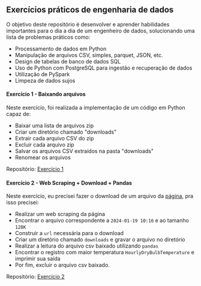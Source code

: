 ## Exercícios práticos de engenharia de dados
O objetivo deste repositório é desenvolver e aprender habilidades importantes para o dia a dia de um engenheiro de dados, solucionando uma lista de problemas práticos como:

  - Processamento de dados em Python
  - Manipulação de arquivos CSV, simples, parquet, JSON, etc.
  - Design de tabelas de banco de dados SQL
  - Uso de Python com PostgreSQL para ingestão e recuperação de dados
  - Utilização de PySpark
  - Limpeza de dados sujos

#### Exercício 1 - Baixando arquivos
Neste exercício, foi realizada a implementação de um código em Python capaz de:

  - Baixar uma lista de arquivos zip
  - Criar um diretório chamado "downloads"
  - Extrair cada arquivo CSV do zip
  - Excluir cada arquivo zip
  - Salvar os arquivos CSV extraídos na pasta "downloads"
  - Renomear os arquivos

Repositório: [Exercício 1](https://github.com/matheus-honorato/data-engineering-practice/tree/main/exercicio-1)


#### Exercício 2 - Web Scraping + Download + Pandas
Neste exercício, eu precisei fazer o download de um arquivo da [página](https://www.ncei.noaa.gov/data/local-climatological-data/access/2021/), pra isso precisei:
  - Realizar um web scraping da página
  - Encontrar o arquivo correspondente a `2024-01-19 10:16` e  ao tamanho `128K`
  - Construir a `url` necessária para o download
  - Criar um diretório chamado `downloads` e gravar o arquivo no diretório
  - Realizar a leitura do arquivo csv baixado utilizando `pandas`
  - Encontrar o registro com maior temperatura `HourlyDryBulbTemperature` e imprimir sua saída
  - Por fim, excluir o arquivo csv baixado.

Repositório: [Exercício 2](https://github.com/matheus-honorato/data-engineering-practice/tree/main/exercicio-2)
